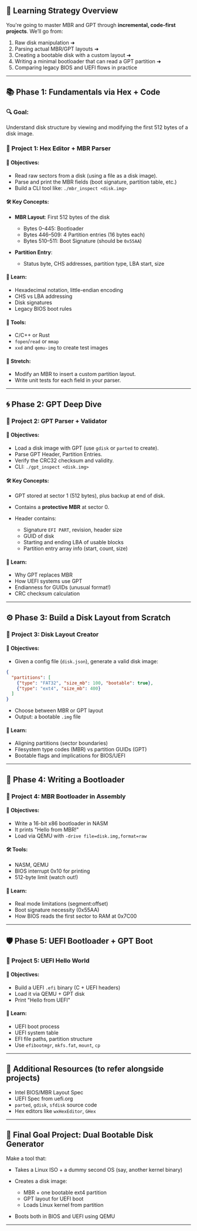 
## 🧠 **Learning Strategy Overview**

You're going to master MBR and GPT through **incremental, code-first projects**. We’ll go from:

1. Raw disk manipulation ➜
2. Parsing actual MBR/GPT layouts ➜
3. Creating a bootable disk with a custom layout ➜
4. Writing a minimal bootloader that can read a GPT partition ➜
5. Comparing legacy BIOS and UEFI flows in practice

---

## 📚 Phase 1: Fundamentals via Hex + Code

### 🔍 Goal:

Understand disk structure by viewing and modifying the first 512 bytes of a disk image.

### 📁 Project 1: Hex Editor + MBR Parser

#### 📌 Objectives:

* Read raw sectors from a disk (using a file as a disk image).
* Parse and print the MBR fields (boot signature, partition table, etc.)
* Build a CLI tool like: `./mbr_inspect <disk.img>`

#### 🛠️ Key Concepts:

* **MBR Layout**: First 512 bytes of the disk

  * Bytes 0–445: Bootloader
  * Bytes 446–509: 4 Partition entries (16 bytes each)
  * Bytes 510–511: Boot Signature (should be `0x55AA`)
* **Partition Entry**:

  * Status byte, CHS addresses, partition type, LBA start, size

#### 🧠 Learn:

* Hexadecimal notation, little-endian encoding
* CHS vs LBA addressing
* Disk signatures
* Legacy BIOS boot rules

#### 📂 Tools:

* C/C++ or Rust
* `fopen`/`read` or `mmap`
* `xxd` and `qemu-img` to create test images

#### 🚀 Stretch:

* Modify an MBR to insert a custom partition layout.
* Write unit tests for each field in your parser.

---

## 🌀 Phase 2: GPT Deep Dive

### 📁 Project 2: GPT Parser + Validator

#### 📌 Objectives:

* Load a disk image with GPT (use `gdisk` or `parted` to create).
* Parse GPT Header, Partition Entries.
* Verify the CRC32 checksum and validity.
* CLI: `./gpt_inspect <disk.img>`

#### 🛠️ Key Concepts:

* GPT stored at sector 1 (512 bytes), plus backup at end of disk.
* Contains a **protective MBR** at sector 0.
* Header contains:

  * Signature `EFI PART`, revision, header size
  * GUID of disk
  * Starting and ending LBA of usable blocks
  * Partition entry array info (start, count, size)

#### 🧠 Learn:

* Why GPT replaces MBR
* How UEFI systems use GPT
* Endianness for GUIDs (unusual format!)
* CRC checksum calculation

---

## ⚙️ Phase 3: Build a Disk Layout from Scratch

### 📁 Project 3: Disk Layout Creator

#### 📌 Objectives:

* Given a config file (`disk.json`), generate a valid disk image:

```json
{
  "partitions": [
    {"type": "FAT32", "size_mb": 100, "bootable": true},
    {"type": "ext4", "size_mb": 400}
  ]
}
```

* Choose between MBR or GPT layout
* Output: a bootable `.img` file

#### 🧠 Learn:

* Aligning partitions (sector boundaries)
* Filesystem type codes (MBR) vs partition GUIDs (GPT)
* Bootable flags and implications for BIOS/UEFI

---

## 🚀 Phase 4: Writing a Bootloader

### 📁 Project 4: MBR Bootloader in Assembly

#### 📌 Objectives:

* Write a 16-bit x86 bootloader in NASM
* It prints "Hello from MBR!"
* Load via QEMU with `-drive file=disk.img,format=raw`

#### 🛠️ Tools:

* NASM, QEMU
* BIOS interrupt 0x10 for printing
* 512-byte limit (watch out!)

#### 🧠 Learn:

* Real mode limitations (segment\:offset)
* Boot signature necessity (0x55AA)
* How BIOS reads the first sector to RAM at 0x7C00

---

## 🛡️ Phase 5: UEFI Bootloader + GPT Boot

### 📁 Project 5: UEFI Hello World

#### 📌 Objectives:

* Build a UEFI `.efi` binary (C + UEFI headers)
* Load it via QEMU + GPT disk
* Print "Hello from UEFI"

#### 🧠 Learn:

* UEFI boot process
* UEFI system table
* EFI file paths, partition structure
* Use `efibootmgr`, `mkfs.fat`, `mount`, `cp`

---

## 📖 Additional Resources (to refer alongside projects)

* Intel BIOS/MBR Layout Spec
* UEFI Spec from uefi.org
* `parted`, `gdisk`, `sfdisk` source code
* Hex editors like `wxHexEditor`, `GHex`

---

## 🏁 Final Goal Project: Dual Bootable Disk Generator

Make a tool that:

* Takes a Linux ISO + a dummy second OS (say, another kernel binary)
* Creates a disk image:

  * MBR + one bootable ext4 partition
  * GPT layout for UEFI boot
  * Loads Linux kernel from partition
* Boots both in BIOS and UEFI using QEMU

---

